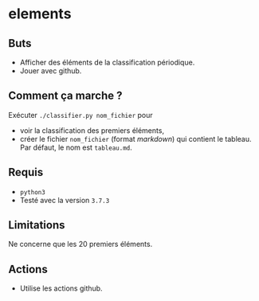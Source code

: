 # elements

## Buts
* Afficher des éléments de la classification périodique.
* Jouer avec github.

## Comment ça marche ?
Exécuter `./classifier.py nom_fichier` pour
* voir la classification des premiers éléments,
* créer le fichier `nom_fichier` (format _markdown_) qui contient le tableau.
  Par défaut, le nom est `tableau.md`.

## Requis
* `python3`
* Testé avec la version `3.7.3`

## Limitations
Ne concerne que les 20 premiers éléments.

## Actions
* Utilise les actions github.
